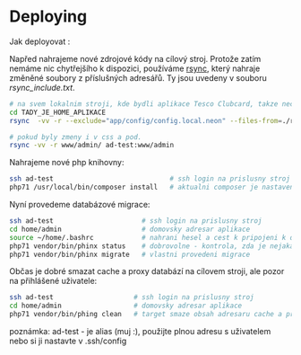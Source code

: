 # Deploying 

Jak deployovat : 

Napřed nahrajeme nové zdrojové kódy na cílový stroj. Protože zatím nemáme nic chytřejšího k dispozici, používáme 
[rsync](https://linux.die.net/man/1/rsync),
který nahraje změněné soubory z příslušných adresářů. Ty jsou uvedeny v souboru _rsync_include.txt_.

~~~bash
# na svem lokalnim stroji, kde bydli aplikace Tesco Clubcard, takze neco jako $ROOT/home/admin
cd TADY_JE_HOME_APLIKACE
rsync  -vv -r --exclude="app/config/config.local.neon" --files-from=./rsync_include.txt . ad-test:home/admin/

# pokud byly zmeny i v css a pod.
rsync -vv -r www/admin/ ad-test:www/admin
~~~

Nahrajeme nové php knihovny:

~~~bash
ssh ad-test                             # ssh login na prislusny stroj
php71 /usr/local/bin/composer install   # aktualni composer je nastaven na php56, proto explicitne php71
~~~

Nyní provedeme databázové migrace:

~~~bash
ssh ad-test                      # ssh login na prislusny stroj
cd home/admin                    # domovsky adresar aplikace 
source ~/home/.bashrc            # nahrani hesel a cest k pripojeni k databazi do shellu 
php71 vendor/bin/phinx status    # dobrovolne - kontrola, zda je nejaka migrace dostupna
php71 vendor/bin/phinx migrate   # vlastni provedeni migrace
~~~

Občas je dobré smazat cache a proxy databází na cílovem stroji, ale pozor na přihlášené uživatele:

~~~bash
ssh ad-test                    # ssh login na prislusny stroj
cd home/admin                  # domovsky adresar aplikace 
php71 vendor/bin/phing clean   # target smaze obsah adresaru cache a proxies
~~~

poznámka: ad-test - je alias (muj :), použijte plnou adresu s uživatelem nebo si ji nastavte v .ssh/config
